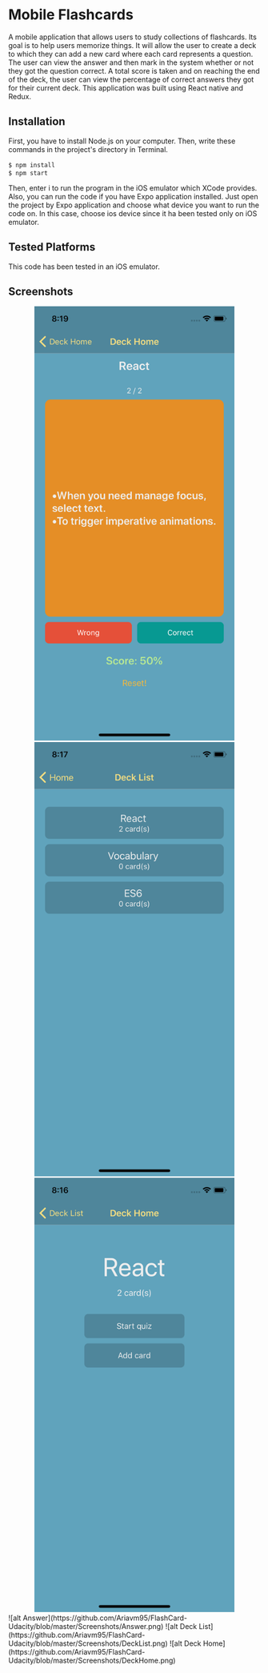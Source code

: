 # Mobile Flashcards
A mobile application that allows users to study collections of flashcards.
Its goal is to help users memorize things. It will allow the user to create a deck to which they can add a new card where each card represents a question. The user can view the answer and then mark in the system whether or not they got the question correct. A total score is taken and on reaching the end of the deck, the user can view the percentage of correct answers they got for their current deck.
This application was built using React native and Redux.

## Installation
First, you have to install Node.js on your computer. Then, write these commands in the project's directory in Terminal.
```
$ npm install
$ npm start
```
Then, enter i to run the program in the iOS emulator which XCode provides.
Also, you can run the code if you have Expo application installed. Just open the project by Expo application and choose what device you want to run the code on. In this case, choose ios device since it ha been tested only on iOS emulator.


## Tested Platforms
This code has been tested in an iOS emulator.

## Screenshots
<div align="center">
    <img src="https://github.com/Ariavm95/FlashCard-Udacity/blob/master/Screenshots/Answer.png" width="400px"</img> 
    <img src="https://github.com/Ariavm95/FlashCard-Udacity/blob/master/Screenshots/DeckList.png" width="400px"</img> 
    <img src="https://github.com/Ariavm95/FlashCard-Udacity/blob/master/Screenshots/DeckHome.png" width="400px"</img> 
</div>
![alt Answer](https://github.com/Ariavm95/FlashCard-Udacity/blob/master/Screenshots/Answer.png)
![alt Deck List](https://github.com/Ariavm95/FlashCard-Udacity/blob/master/Screenshots/DeckList.png)
![alt Deck Home](https://github.com/Ariavm95/FlashCard-Udacity/blob/master/Screenshots/DeckHome.png)